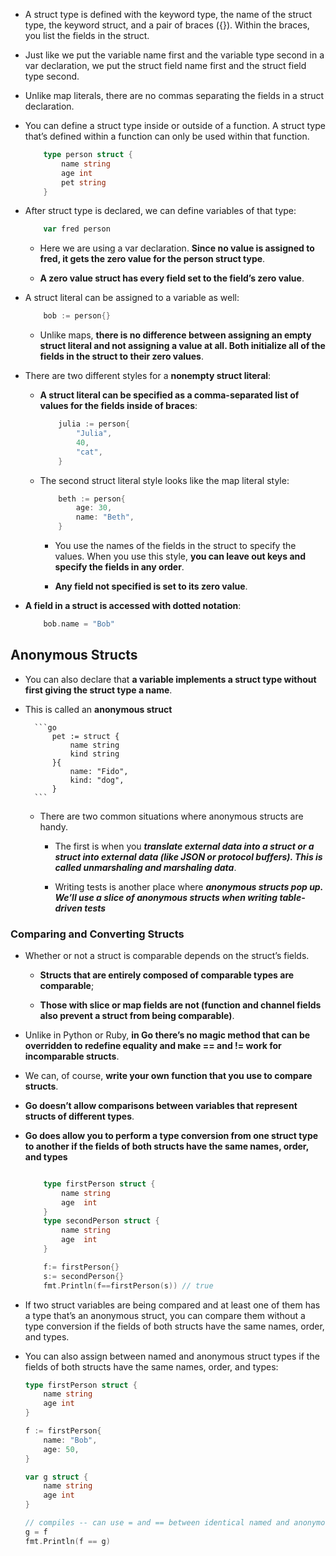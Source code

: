 - A struct type is defined with the keyword type, the name of the struct type, the keyword struct, and a pair of braces ({}). Within the braces, you list the fields in the struct. 

- Just like we put the variable name first and the variable type second in a var declaration, we put the struct field name first and the struct field type second. 

- Unlike map literals, there are no commas separating the fields in a struct
declaration. 

- You can define a struct type inside or outside of a function. A struct type
that’s defined within a function can only be used within that function.

    ```go
        type person struct {
            name string
            age int
            pet string
        }
    ```

- After struct type is declared, we can define variables of that type:
    
    ```go
        var fred person
    ```
  - Here we are using a var declaration. **Since no value is assigned to fred, it gets the zero value for the person struct type**. 
  
  - **A zero value struct has every field set to the field’s zero value**.

- A struct literal can be assigned to a variable as well:

    ```go
        bob := person{}
    ```

  - Unlike maps, **there is no difference between assigning an empty struct literal and not assigning a value at all. Both initialize all of the fields in the struct to their zero values**.

- There are two different styles for a **nonempty struct literal**:
  
  - **A struct literal can be specified as a comma-separated list of values for the fields inside of braces**:

      ```go
          julia := person{
              "Julia",
              40,
              "cat",
          }

      ```

  - The second struct literal style looks like the map literal style:

      ```go
          beth := person{
              age: 30,
              name: "Beth",
          }
      ```
    - You use the names of the fields in the struct to specify the values. When you use this style, **you can leave out keys and specify the fields in any order**. 

    - **Any field not specified is set to its zero value**.

- **A field in a struct is accessed with dotted notation**:

    ```go
        bob.name = "Bob" 
    ```

## Anonymous Structs

- You can also declare that **a variable implements a struct type without first giving the struct type a name**. 

- This is called an **anonymous struct**

        ```go
            pet := struct {
                name string
                kind string
            }{
                name: "Fido",
                kind: "dog",
            }
        ```

  - There are two common situations where anonymous structs are
  handy.

      - The first is when you ***translate external data into a struct or a struct into external data (like JSON or protocol buffers). This is called unmarshaling and marshaling data***.
  
      - Writing tests is another place where ***anonymous structs pop up. We’ll use a slice of anonymous structs when writing table-driven tests***

### Comparing and Converting Structs

- Whether or not a struct is comparable depends on the struct’s fields. 
  
  - **Structs that are entirely composed of comparable types are comparable**; 
  
  - **Those with slice or map fields are not (function and channel fields also prevent a struct from being comparable)**.

- Unlike in Python or Ruby, **in Go there’s no magic method that can be overridden to redefine equality and make == and != work for incomparable structs**. 

- We can, of course, **write your own function that you use to compare structs**.

- **Go doesn’t allow comparisons between variables that represent structs of different types**.

- **Go does allow you to perform a type conversion from one struct type to
another if the fields of both structs have the same names, order, and types**

    ```go

        type firstPerson struct {
            name string
            age  int
        }
        type secondPerson struct {
            name string
            age  int
        }

        f:= firstPerson{}
        s:= secondPerson{}
        fmt.Println(f==firstPerson(s)) // true
    ```

- If two struct variables are being compared and at least one of them has a type that’s an anonymous struct, you can compare them without a type conversion if the fields of both structs have the same names, order, and types. 

- You can also assign between named and anonymous struct types if the fields of both structs have the same names, order, and types:

    ```go
    type firstPerson struct {
        name string
        age int
    }

    f := firstPerson{
        name: "Bob",
        age: 50,
    }

    var g struct {
        name string
        age int
    }

    // compiles -- can use = and == between identical named and anonymous structs
    g = f
    fmt.Println(f == g)
    ```
